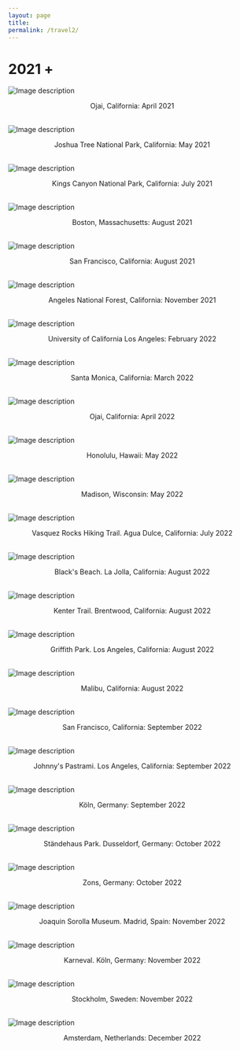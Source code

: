 ```yaml
---
layout: page
title: 
permalink: /travel2/
---
```

# 2021 +

![Image description](/images/Ojai.jpg)
<center>Ojai, California: April 2021</center>
<br>	

![Image description](/images/Jtree.JPG)
<center>Joshua Tree National Park, California: May 2021</center>
<br>	

![Image description](/images/2021July_Kings_Canyon.JPG)
<center>Kings Canyon National Park, California: July 2021</center>
<br>	

![Image description](/images/2021Aug_Boston.jpg)
<center>Boston, Massachusetts: August 2021</center>
<br>	

![Image description](/images/2021Aug_SF.jpg)
<center>San Francisco, California: August 2021</center>
<br>	

![Image description](/images/2021Nov_Angeles.jpg)
<center>Angeles National Forest, California: November 2021</center>
<br>	

![Image description](/images/2022_Feb_UCLA.jpg)
<center>University of California Los Angeles: February 2022</center>
<br>	

![Image description](/images/2022_March_Santa_Monica.jpg)
<center>Santa Monica, California: March 2022</center>
<br>	

![Image description](/images/2022_April_Ojai.jpg)
<center>Ojai, California: April 2022</center>
<br>	

![Image description](/images/2022_May_Hawaii.jpg)
<center>Honolulu, Hawaii: May 2022</center>
<br>	

![Image description](/images/2022_May_Madison_Wisconsin.jpg)
<center>Madison, Wisconsin: May 2022</center>
<br>	

![Image description](/images/2022_July_VasquezRocks.jpg)
<center>Vasquez Rocks Hiking Trail. Agua Dulce, California: July 2022</center>
<br>	

![Image description](/images/2022_Aug_BlacksBeach.jpg)
<center>Black's Beach. La Jolla, California: August 2022</center>
<br>	

![Image description](/images/2022_Aug_Kenter_Trail.jpg)
<center>Kenter Trail. Brentwood, California: August 2022</center>
<br>	

![Image description](/images/2022_Aug_Griffith_Park.jpg)
<center>Griffith Park. Los Angeles, California: August 2022</center>
<br>	

![Image description](/images/2022Aug_Malibu.jpg)
<center>Malibu, California: August 2022</center>
<br>	

![Image description](/images/2022_Sept_San_Francisco.jpg)
<center>San Francisco, California: September 2022</center>
<br>	

![Image description](/images/2022_Sept_Los_Angeles.jpg)
<center>Johnny's Pastrami. Los Angeles, California: September 2022</center>
<br>	

![Image description](/images/2022_Sept_Koln.jpg)
<center> Köln, Germany: September 2022</center>
<br>	

![Image description](/images/2022_Oct_Dusseldorf.jpg)
<center>Ständehaus Park. Dusseldorf, Germany: October 2022</center>
<br>	

![Image description](/images/2022_Oct_Zons.jpg)
<center>Zons, Germany: October 2022</center>
<br>	

![Image description](/images/2022_Nov_Madrid.jpg)
<center>Joaquin Sorolla Museum. Madrid, Spain: November 2022</center>
<br>	

![Image description](/images/2022_Nov_Koln.jpg)
<center>Karneval. Köln, Germany: November 2022</center>
<br>	

![Image description](/images/2022Nov_Stockholm.jpg)
<center>Stockholm, Sweden: November 2022</center>
<br>	

![Image description](/images/2022Dec_Amsterdam.jpg)
<center>Amsterdam, Netherlands: December 2022</center>
<br>	
